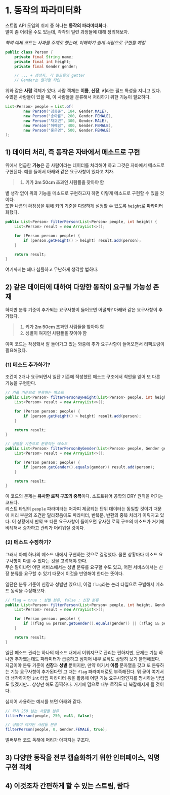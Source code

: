 # 1. 동작의 파라미터화

스트림 API 도입의 취지 중 하나는 **동작의 파라미터화**다.\
말이 좀 어려울 수도 있는데, 각각의 일련 과정들에 대해 정리해보자.

*책의 예제 코드는 사과를 주제로 했는데, 이해하기 쉽게 사람으로 구현할 예정*

```java
public class Person {
    private final String name;
    private final int height;
    private final Gender gender;

    // ... + 생성자, 각 필드들의 getter
    // Gender는 열거형 타입
```

위와 같은 **사람** 객체가 있다. 사람 객체는 **이름**, **신장**, **키**라는 필드 특성을 지니고 있다.\
수많은 사람들이 있을 때, 이 사람들을 분류해서 처리하기 위한 기능이 필요하다.

```java
List<Person> people = List.of(
        new Person("김동준", 184, Gender.MALE),
        new Person("송아름", 200, Gender.FEMALE),
        new Person("채호연", 300, Gender.MALE),
        new Person("허예림", 400, Gender.FEMALE),
        new Person("홍은영", 500, Gender.FEMALE)
);
```

## 1) 데이터 처리, 즉 동작은 자바에서 메소드로 구현

위에서 언급한 **기능**은 곧 사람이라는 데이터를 처리해야 하고 그것은 자바에서 메소드로 구현된다. 예를 들어서 아래와 같은 요구사항이 있다고 치자.

> 1. **키가 2m 50cm 초과인 사람들을 찾아야 함**

별 생각 없이 위의 기능을 메소드로 구현하고자 하면 이렇게 메소드로 구현할 수 있을 것이다.\
또한 나름의 확장성을 위해 키의 기준을 다양하게 설정할 수 있도록 `height`로 파라미터화했다.

```java
public List<Person> filterPerson(List<Person> people, int height) {
    List<Person> result = new ArrayList<>();

    for (Person person: people) {
        if (person.getHeight() > height) result.add(person);
    }

    return result;
}
```

여기까지는 꽤나 심플하고 무난하게 생각할 법하다.

## 2) 같은 데이터에 대하여 다양한 동작이 요구될 가능성 존재

하지만 분류 기준이 추가되는 요구사항이 들어오면 어떨까? 아래와 같은 요구사항이 추가됐다.

> 1. **키가 2m 50cm 초과인 사람들을 찾아야 함**
> 2. **성별이 여자인 사람들을 찾아야 함**

이미 코드는 작성돼서 잘 돌아가고 있는 와중에 추가 요구사항이 들어오면서 리팩토링이 필요해졌다.

### (1) 메소드 추가하기?

조건이 2개나 요구되면서 일단 기존에 작성했던 메소드 구조에서 착안을 얻어 또 다른 기능을 구현한다.

```java
// 키를 기준으로 분류하는 메소드
public List<Person> filterPersonByHeight(List<Person> people, int height) {
    List<Person> result = new ArrayList<>();

    for (Person person: people) {
        if (person.getHeight() > height) result.add(person);
    }

    return result;
}

// 성별을 기준으로 분류하는 메소드
public List<Person> filterPersonByGender(List<Person> people, Gender gender) {
    List<Person> result = new ArrayList<>();

    for (Person person: people) {
        if (person.getGender().equals(gender)) result.add(person);
    }

    return result;
}
```

이 코드의 문제는 **유사한 로직 구조의 중복**이다. 소프트웨어 공학의 DRY 원칙을 어기는 코드다.\
리스트 타입의 `people` 파라미터는 어차피 제공되는 단위 데이터는 동일할 것이기 때문에 처리 부분의 조건만 달라졌음에도 파라미터, 반복문, 반환의 중복 처리가 이뤄지고 있다. 이 상황에서 만약 또 다른 요구사항이 들어오면 유사한 로직 구조의 메소드가 거기에 비례해서 증가하고 관리가 어려워질 것이다.

### (2) 메소드 수정하기?

그래서 아예 하나의 메소드 내에서 구현하는 것으로 결정했다. 물론 상황마다 메소드 요구사항이 다를 수 있다는 것을 고려해야 한다.\
무슨 말이냐면 어떤 서비스에서는 성별 분류를 요구할 수도 있고, 어떤 서비스에서는 신장 분류를 요구할 수 있기 때문에 이것을 반영해야 한다는 뜻이다.

일단은 분류 기준이 신장과 성별만 있으니, 이걸 `flag`라는 논리 타입으로 구별해서 메소드 동작을 수정해보자.

```java
// flag = true : 성별 분류, false : 신장 분류
public List<Person> filterPerson(List<Person> people, int height, Gender gender, boolean flag) {
    List<Person> result = new ArrayList<>();

    for (Person person: people) {
        if ((flag && person.getGender().equals(gender)) || (!flag && person.getHeight() > height)) result.add(person);
    }

    return result;
}
```

일단 메소드 관리는 하나의 메소드 내에서 이뤄지므로 관리는 편하지만, 문제는 기능 하나만 추가했는데도 파라미터가 급증하고 심지어 내부 로직도 상당히 보기 불편해졌다.\
지금이야 분류 기준이 **신장**과 **성별** 뿐이지만, 만약 여기서 **이름** 문자열을 갖고 또 분류하는 기능 요구사항이 추가된다면 그 때는 `flag` 파라미터로도 부족해진다. 뭐 굳이 여기서 더 생각하자면 `int` 타입 파라미터 등을 활용해 어떤 기능 요구사항인지를 명시하는 방법도 있겠지만... 상상만 해도 끔찍하다. 거기에 덤으로 내부 로직도 더 복잡해지게 될 것이다.

심지어 사용하는 예시를 보면 아래와 같다.

```java
// 키가 250 넘는 사람들 분류
filterPerson(people, 250, null, false);

// 성별이 여자인 사람들 분류
filterPerson(people, 0, Gender.FEMALE, true);
```

벌써부터 코드 독해에 머리가 아파지는 구조다.

## 3) 다양한 동작을 전부 캡슐화하기 위한 인터페이스, 익명 구현 객체

## 4) 이것조차 간편하게 할 수 있는 스트림, 람다
